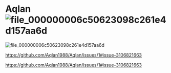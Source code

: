 # Aqlan![file_000000006c50623098c261e4d157aa6d](https://github.com/user-attachments/assets/0502453a-410c-49ca-b8be-58b74b36bf65)
![file_000000006c50623098c261e4d157aa6d](https://github.com/user-attachments/assets/15e3b321-d194-47ec-b8ee-0b1616b52014)

https://github.com/Aqlan1988/Aqlan/issues/1#issue-3106821663


https://github.com/Aqlan1988/Aqlan/issues/1#issue-3106821663
